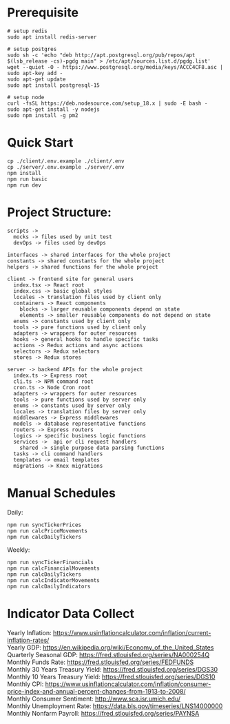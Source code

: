 # Prerequisite
```
# setup redis
sudo apt install redis-server

# setup postgres
sudo sh -c 'echo "deb http://apt.postgresql.org/pub/repos/apt $(lsb_release -cs)-pgdg main" > /etc/apt/sources.list.d/pgdg.list'
wget --quiet -O - https://www.postgresql.org/media/keys/ACCC4CF8.asc | sudo apt-key add -
sudo apt-get update
sudo apt install postgresql-15

# setup node
curl -fsSL https://deb.nodesource.com/setup_18.x | sudo -E bash -
sudo apt-get install -y nodejs
sudo npm install -g pm2
```

# Quick Start
```
cp ./client/.env.example ./client/.env
cp ./server/.env.example ./server/.env
npm install
npm run basic
npm run dev
```

# Project Structure:
```
scripts ->
  mocks -> files used by unit test
  devOps -> files used by devOps

interfaces -> shared interfaces for the whole project
constants -> shared constants for the whole project
helpers -> shared functions for the whole project

client -> frontend site for general users
  index.tsx -> React root
  index.css -> basic global styles
  locales -> translation files used by client only
  containers -> React components
    blocks -> larger reusable components depend on state
    elements -> smaller reusable components do not depend on state
  enums -> constants used by client only
  tools -> pure functions used by client only
  adapters -> wrappers for outer resources
  hooks -> general hooks to handle specific tasks
  actions -> Redux actions and async actions
  selectors -> Redux selectors
  stores -> Redux stores

server -> backend APIs for the whole project
  index.ts -> Express root
  cli.ts -> NPM command root
  cron.ts -> Node Cron root
  adapters -> wrappers for outer resources
  tools -> pure functions used by server only
  enums -> constants used by server only
  locales -> translation files by server only
  middlewares -> Express middlewares
  models -> database representative functions
  routers -> Express routers
  logics -> specific business logic functions
  services ->  api or cli request handlers
    shared -> single purpose data parsing functions
  tasks -> cli command handlers
  templates -> email templates
  migrations -> Knex migrations
```

# Manual Schedules
Daily:
```
npm run syncTickerPrices
npm run calcPriceMovements
npm run calcDailyTickers
```
Weekly:
```
npm run syncTickerFinancials
npm run calcFinancialMovements
npm run calcDailyTickers
npm run calcIndicatorMovements
npm run calcDailyIndicators
```

# Indicator Data Collect
Yearly Inflation: https://www.usinflationcalculator.com/inflation/current-inflation-rates/  
Yearly GDP: https://en.wikipedia.org/wiki/Economy_of_the_United_States  
Quarterly Seasonal GDP: https://fred.stlouisfed.org/series/NA000254Q  
Monthly Funds Rate: https://fred.stlouisfed.org/series/FEDFUNDS  
Monthly 30 Years Treasury Yield: https://fred.stlouisfed.org/series/DGS30  
Monthly 10 Years Treasury Yield: https://fred.stlouisfed.org/series/DGS10  
Monthly CPI: https://www.usinflationcalculator.com/inflation/consumer-price-index-and-annual-percent-changes-from-1913-to-2008/  
Monthly Consumer Sentiment: http://www.sca.isr.umich.edu/  
Monthly Unemployment Rate: https://data.bls.gov/timeseries/LNS14000000  
Monthly Nonfarm Payroll: https://fred.stlouisfed.org/series/PAYNSA  
